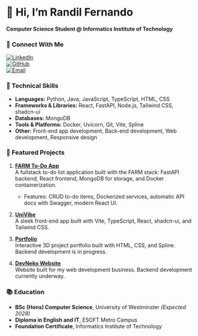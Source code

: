 # 👋 Hi, I’m Randil Fernando  
**Computer Science Student @ Informatics Institute of Technology**  

### 🔗 **Connect With Me**  
[![LinkedIn](https://img.shields.io/badge/LinkedIn-CONNECT-blue?logo=linkedin)](https://linkedin.com/in/randil-fernando-01839628a)  
[![GitHub](https://img.shields.io/badge/GITHUB-PROFILE-black?logo=github)](https://github.com/RandilFdo)  
[![Email](https://img.shields.io/badge/EMAIL-CONTACT-red?logo=gmail)](mailto:randilfernando829@gmail.com)

### 🔨 Technical Skills  
- **Languages:** Python, Java, JavaScript, TypeScript, HTML, CSS  
- **Frameworks & Libraries:** React, FastAPI, Node.js, Tailwind CSS, shadcn-ui  
- **Databases:** MongoDB  
- **Tools & Platforms:** Docker, Uvicorn, Git, Vite, Spline  
- **Other:** Front-end app development, Back-end development, Web development, Responsive design

### 🚀 Featured Projects  

1. **[FARM To-Do App](https://github.com/RandilFdo/FARM-todo-fullstack-app)**  
   A fullstack to-do list application built with the FARM stack: FastAPI backend, React frontend, MongoDB for storage, and Docker containerization.  
   - Features: CRUD to-do items, Dockerized services, automatic API docs with Swagger, modern React UI.

2. **[UniVibe](https://github.com/RandilFdo/UniVibe)**  
   A sleek front-end app built with Vite, TypeScript, React, shadcn-ui, and Tailwind CSS.

3. **[Portfolio](https://github.com/RandilFdo/Portfolio)**  
   Interactive 3D project portfolio built with HTML, CSS, and Spline. Backend development is in progress.

4. **[DevNeko Website](https://github.com/RandilFdo/DevNeko)**  
   Website built for my web development business. Backend development currently underway.

### 📚 Education  
- **BSc (Hons) Computer Science**, University of Westminster *(Expected 2028)*
- **Diploma in English and IT**, ESOFT Metro Campus  
- **Foundation Certificate**, Informatics Institute of Technology  

